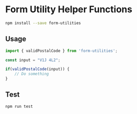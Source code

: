 # Form Utility Helper Functions

```sh
npm install --save form-utilities
```

## Usage

```javascript
import { validPostalCode } from 'form-utilities';

const input = "V1J 4L2";

if(validPostalCode(input)) {
    // Do something
}

```

## Test

```sh
npm run test
```